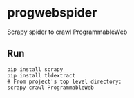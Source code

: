 # progwebspider
Scrapy spider to crawl ProgrammableWeb

Run
---
```
pip install scrapy
pip install tldextract
# From project's top level directory:
scrapy crawl ProgrammableWeb
```
